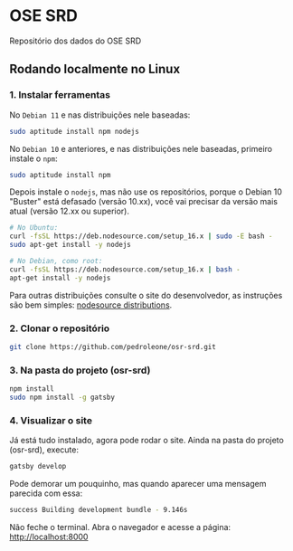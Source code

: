 # OSE SRD
Repositório dos dados do OSE SRD

## Rodando localmente no Linux

### 1. Instalar ferramentas
No `Debian 11` e nas distribuições nele baseadas:
```sh
sudo aptitude install npm nodejs
```
No `Debian 10` e anteriores, e nas distribuições nele baseadas, primeiro instale o `npm`:
```sh
sudo aptitude install npm
```
Depois instale o `nodejs`, mas não use os repositórios, porque o Debian 10 "Buster" está defasado (versão 10.xx), você vai precisar da versão mais atual (versão 12.xx ou superior).
```sh
# No Ubuntu:
curl -fsSL https://deb.nodesource.com/setup_16.x | sudo -E bash -
sudo apt-get install -y nodejs

# No Debian, como root:
curl -fsSL https://deb.nodesource.com/setup_16.x | bash -
apt-get install -y nodejs
```
Para outras distribuições consulte o site do desenvolvedor, as instruções são bem simples: [nodesource distributions](https://github.com/nodesource/distributions/blob/master/README.md).
### 2. Clonar o repositório
```sh
git clone https://github.com/pedroleone/osr-srd.git
```
### 3. Na pasta do projeto (osr-srd)
```sh
npm install
sudo npm install -g gatsby
```
### 4. Visualizar o site
Já está tudo instalado, agora pode rodar o site. Ainda na pasta do projeto (osr-srd), execute:
```sh
gatsby develop
```
Pode demorar um pouquinho, mas quando aparecer uma mensagem parecida com essa:
```sh
success Building development bundle - 9.146s
```
Não feche o terminal. Abra o navegador e acesse a página: [http://localhost:8000](http://localhost:8000)
